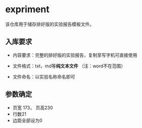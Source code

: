 # expriment

该仓库用于储存排好版的实验报告模板文件。

## 入库要求

- 内容要求​：完整的排好版的实验报告，复制至写字机可直接使用
- 文件格式：txt，md等**纯文本文件** （注：word不在范围）

- 文件命名：以实验名称命名即可

## 参数确定
 - 页宽 173， 页高230
 - 行数21
 - 边距全部设为0
